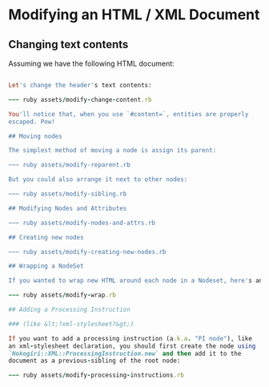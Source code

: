 # Modifying an HTML / XML Document

## Changing text contents

Assuming we have the following HTML document:

~~~ ruby assets/modify-setup.rb

Let's change the header's text contents:

~~~ ruby assets/modify-change-content.rb

You'll notice that, when you use `#content=`, entities are properly
escaped. Pow!

## Moving nodes

The simplest method of moving a node is assign its parent:

~~~ ruby assets/modify-reparent.rb

But you could also arrange it next to other nodes:

~~~ ruby assets/modify-sibling.rb

## Modifying Nodes and Attributes

~~~ ruby assets/modify-nodes-and-attrs.rb

## Creating new nodes

~~~ ruby assets/modify-creating-new-nodes.rb

## Wrapping a NodeSet

If you wanted to wrap new HTML around each node in a Nodeset, here's an example of how to do it:

~~~ ruby assets/modify-wrap.rb

## Adding a Processing Instruction

### (like &lt;?xml-stylesheet?&gt;)

If you want to add a processing instruction (a.k.a. "PI node"), like
an xml-stylesheet declaration, you should first create the node using
`Nokogiri::XML::ProcessingInstruction.new` and then add it to the
document as a previous-sibling of the root node:

~~~ ruby assets/modify-processing-instructions.rb
